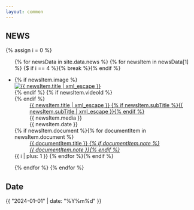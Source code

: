 ```yaml
---
layout: common
---
```


## NEWS

{% assign i = 0 %}

<ul>
{% for newsData in site.data.news %}
    {% for newsItem in newsData[1] %}
        {$ if i == 4 %}{% break %}{% endif %}
<li id="{{ newsItem.id }}">
    <dl>
        {% if newsItem.image %}<dt class="image">
            <a href="{{ newsItem.url }}" class="touch" target="_blank" rel="noopener">
                <img src="{{ newsItem.image | relative_url }}" alt="{{ newsItem.title | xml_escape }}">
            </a>
        </dt>{% endif %}
        {% if newsItem.videoId %}<dt class="newsRoomVideoWrap">
            <span class="newsRoomVideo youtubeEmbed" data-embed-id="{{ newsItem.videoId }}"><span id="{{ newsItem.videoId }}"></span></span>
        </dt>{% endif %}
        <dd class="title">
            <a href="{{ newsItem.url }}" target="_blank" rel="noopener">
                <span class="mainTitle">{{ newsItem.title | xml_escape }} <i class="fas fa-external-link-alt"></i></span>
                {% if newsItem.subTitle %}<span class="subTitle">{{ newsItem.subTitle | xml_escape }}</span>{% endif %}
            </a>
        </dd>
        <dd class="meta">
            <div class="media">
                <i class="far fa-sticky-note"></i> {{ newsItem.media }}
            </div>
            <div class="date">
                <i class="far fa-clock"></i> <time datetime="{{ newsItem.date }}">{{ newsItem.date }}</time>
            </div>
        </dd>
        {% if newsItem.document %}{% for documentItem in newsItem.document %}
        <dd class="document">
            <a href="{{ documentItem.url }}" target="_blank">
                <i class="fas fa-video"></i> {{ documentItem.title }} <i class="fas fa-external-link-alt">{% if documentItem.note %}<br>{{ documentItem.note }}{% endif %}</i>
            </a>
        </dd>
        {{ i | plus: 1 }}
        {% endfor %}{% endif %}
    </dl>
</li>
    {% endfor %}
{% endfor %}
</ul>



## Date

{{ "2024-01-01" | date: "%Y%m%d" }}



